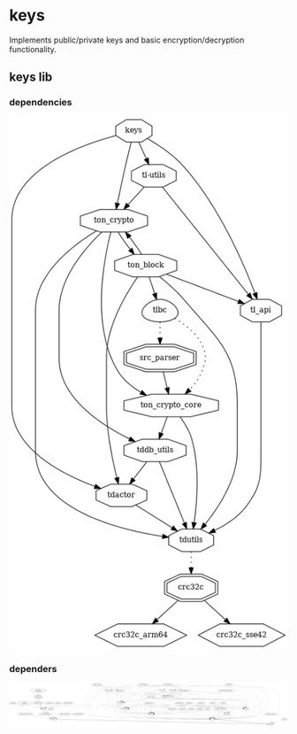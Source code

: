 # keys

Implements public/private keys and basic encryption/decryption functionality.

## keys lib

### dependencies

![dht](../dev/png/ton.keys.png)

### dependers

![dht](../dev/png/ton.keys.dependers.png)
